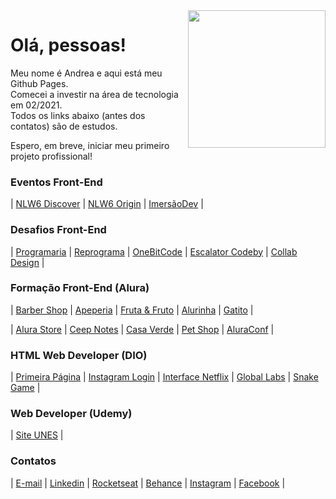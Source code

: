 <img src="https://media.giphy.com/media/LPgFwCQg4HQBvPihcn/giphy.gif" width="220px" align="right">

# Olá, pessoas!

Meu nome é Andrea e aqui está meu Github Pages.  
Comecei a investir na área de tecnologia em 02/2021.  
Todos os links abaixo (antes dos contatos) são de estudos.

Espero, em breve, iniciar meu primeiro projeto profissional!

### Eventos Front-End

| [NLW6 Discover](https://andreadcsousa.github.io/rocketseat_nlw6_discover/) | [NLW6 Origin](https://andreadcsousa.github.io/rocketseat_nlw6_origin/) | [ImersãoDev](https://andreadcsousa.github.io/alura_imersao_dia1/) |

### Desafios Front-End

| [Programaria](https://andreadcsousa.github.io/programaria_frontend/) | [Reprograma](https://andreadcsousa.github.io/reprograma_oficina/) | [OneBitCode](https://andreadcsousa.github.io/onebitcode_calculadora/) | [Escalator Codeby](https://andreadcsousa.github.io/codeby_escalator/) | [Collab Design](https://andreadcsousa.github.io/collab_design/) |

### Formação Front-End (Alura)

| [Barber Shop](https://andreadcsousa.github.io/alura_webpage_barbearia/) | [Apeperia](https://andreadcsousa.github.io/alura_layout_responsivo/) | [Fruta & Fruto](https://andreadcsousa.github.io/alura_arquitetura_css/) | [Alurinha](https://andreadcsousa.github.io/alura_webpage_flexbox/) | [Gatito](https://andreadcsousa.github.io/alura_paralaxe_carrossel/) |

| [Alura Store](https://andreadcsousa.github.io/alura_webpage_grid/) | [Ceep Notes](https://andreadcsousa.github.io/alura_array_javascript/) | [Casa Verde](https://andreadcsousa.github.io/alura_webpage_emmet/) | [Pet Shop](https://andreadcsousa.github.io/alura_webpage_sass/) | [AluraConf](https://andreadcsousa.github.io/alura_projeto_final/) |

### HTML Web Developer (DIO)

| [Primeira Página](https://andreadcsousa.github.io/dio_webpage_inicio/) | [Instagram Login](https://andreadcsousa.github.io/dio_desafio_instagram/) | [Interface Netflix](https://andreadcsousa.github.io/dio_desafio_netflix/) | [Global Labs](https://andreadcsousa.github.io/dio_introducao_bootstrap/) | [Snake Game](https://andreadcsousa.github.io/dio_desafio_snake/) |

### Web Developer (Udemy)

| [Site UNES](https://andreadcsousa.github.io/udemy_projetoUnes/) |

### Contatos

| [E-mail](mailto:andrea.dcsousa@gmail.com) | [Linkedin](https://www.linkedin.com/in/andrea-dcsousa/) | [Rocketseat](https://app.rocketseat.com.br/me/andrea-sousa) | [Behance](https://www.behance.net/andrea-sousa) | [Instagram](https://www.instagram.com/insight.content/) | [Facebook](https://www.facebook.com/pinkLOVESxtina) |
